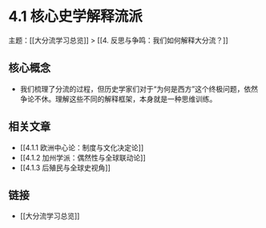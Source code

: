 # 4.1 核心史学解释流派

主题：[[大分流学习总览]] > [[4. 反思与争鸣：我们如何解释大分流？]]

## 核心概念

- 我们梳理了分流的过程，但历史学家们对于“为何是西方”这个终极问题，依然争论不休。理解这些不同的解释框架，本身就是一种思维训练。

## 相关文章

- [[4.1.1 欧洲中心论：制度与文化决定论]]
- [[4.1.2 加州学派：偶然性与全球联动论]]
- [[4.1.3 后殖民与全球史视角]]

## 链接

- [[大分流学习总览]]
